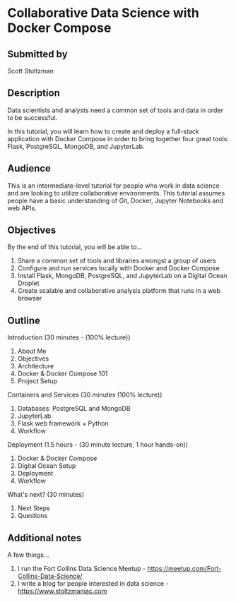 # Collaborative Data Science with Docker Compose

## Submitted by

Scott Stoltzman

## Description

Data scientists and analysts need a common set of tools and data in order to be successful. 

In this tutorial, you will learn how to create and deploy a full-stack application with Docker Compose in order to bring together four great tools: Flask, PostgreSQL, MongoDB, and JupyterLab.    

## Audience

This is an intermediate-level tutorial for people who work in data science and are looking to utilize collaborative environments. This tutorial assumes people have a basic understanding of Git, Docker, Jupyter Notebooks and web APIs.  

## Objectives

By the end of this tutorial, you will be able to...

1. Share a common set of tools and libraries amongst a group of users
2. Configure and run services locally with Docker and Docker Compose
3. Install Flask, MongoDB, PostgreSQL, and JupyterLab on a Digital Ocean Droplet
4. Create scalable and collaborative analysis platform that runs in a web browser

## Outline

Introduction (30 minutes - (100% lecture))

1. About Me
2. Objectives
3. Architecture
4. Docker & Docker Compose 101
5. Project Setup

Containers and Services (30 minutes (100% lecture))

1. Databases: PostgreSQL and MongoDB
2. JupyterLab
3. Flask web framework + Python
4. Workflow

Deployment (1.5 hours - (30 minute lecture, 1 hour hands-on))

1. Docker & Docker Compose
2. Digital Ocean Setup
3. Deployment
4. Workflow

What's next? (30 minutes)

1. Next Steps
2. Questions

## Additional notes

A few things...

1. I run the Fort Collins Data Science Meetup - https://meetup.com/Fort-Collins-Data-Science/
2. I write a blog for people interested in data science - https://www.stoltzmaniac.com
